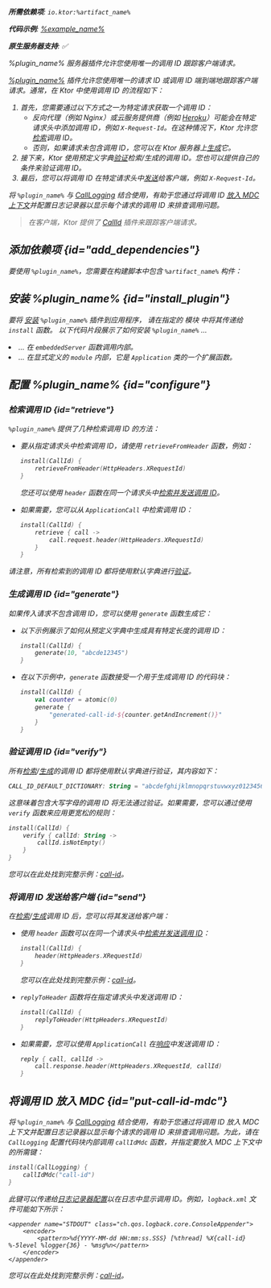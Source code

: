 [//]: # (title: 在 Ktor 服务器中跟踪请求)

<show-structure for="chapter" depth="2"/>
<primary-label ref="server-plugin"/>

<var name="artifact_name" value="ktor-server-call-id"/>
<var name="package_name" value="io.ktor.server.plugins.callid"/>
<var name="plugin_name" value="CallId"/>

<tldr>
<p>
<b>所需依赖项</b>: <code>io.ktor:%artifact_name%</code>
</p>
<var name="example_name" value="call-id"/>
<p>
    <b>代码示例</b>:
    <a href="https://github.com/ktorio/ktor-documentation/tree/%ktor_version%/codeSnippets/snippets/%example_name%">
        %example_name%
    </a>
</p>
<p>
    <b><Links href="/ktor/server-native" summary="Ktor 支持 Kotlin/Native，并允许您无需额外运行时或虚拟机即可运行服务器。">原生服务器</Links>支持</b>: ✅
</p>
</tldr>

<link-summary>
%plugin_name% 服务器插件允许您使用唯一的调用 ID 跟踪客户端请求。
</link-summary>

[%plugin_name%](https://api.ktor.io/ktor-server-call-id/io.ktor.server.plugins.callid/-call-id.html) 插件允许您使用唯一的请求 ID 或调用 ID 端到端地跟踪客户端请求。通常，在 Ktor 中使用调用 ID 的流程如下：
1. 首先，您需要通过以下方式之一为特定请求获取一个调用 ID：
   * 反向代理（例如 Nginx）或云服务提供商（例如 [Heroku](heroku.md)）可能会在特定请求头中添加调用 ID，例如 `X-Request-Id`。在这种情况下，Ktor 允许您[检索](#retrieve)调用 ID。
   * 否则，如果请求未包含调用 ID，您可以在 Ktor 服务器上[生成](#generate)它。
2. 接下来，Ktor 使用预定义字典[验证](#verify)检索/生成的调用 ID。您也可以提供自己的条件来验证调用 ID。
3. 最后，您可以将调用 ID 在特定请求头中[发送](#send)给客户端，例如 `X-Request-Id`。

将 `%plugin_name%` 与 [CallLogging](server-call-logging.md) 结合使用，有助于您通过将调用 ID [放入 MDC 上下文](#put-call-id-mdc)并配置日志记录器以显示每个请求的调用 ID 来排查调用问题。

> 在客户端，Ktor 提供了 [CallId](client-call-id.md) 插件来跟踪客户端请求。

## 添加依赖项 {id="add_dependencies"}

<p>
    要使用 <code>%plugin_name%</code>，您需要在构建脚本中包含 <code>%artifact_name%</code> 构件：
</p>
<Tabs group="languages">
    <TabItem title="Gradle (Kotlin)" group-key="kotlin">
        <code-block lang="Kotlin" code="            implementation(&quot;io.ktor:%artifact_name%:$ktor_version&quot;)"/>
    </TabItem>
    <TabItem title="Gradle (Groovy)" group-key="groovy">
        <code-block lang="Groovy" code="            implementation &quot;io.ktor:%artifact_name%:$ktor_version&quot;"/>
    </TabItem>
    <TabItem title="Maven" group-key="maven">
        <code-block lang="XML" code="            &lt;dependency&gt;&#10;                &lt;groupId&gt;io.ktor&lt;/groupId&gt;&#10;                &lt;artifactId&gt;%artifact_name%-jvm&lt;/artifactId&gt;&#10;                &lt;version&gt;${ktor_version}&lt;/version&gt;&#10;            &lt;/dependency&gt;"/>
    </TabItem>
</Tabs>

## 安装 %plugin_name% {id="install_plugin"}

<p>
    要将 <a href="#install">安装</a> <code>%plugin_name%</code> 插件到应用程序，
    请在指定的 <Links href="/ktor/server-modules" summary="模块允许您通过分组路由来构建应用程序。">模块</Links> 中将其传递给 <code>install</code> 函数。
    以下代码片段展示了如何安装 <code>%plugin_name%</code> ...
</p>
<list>
    <li>
        ... 在 <code>embeddedServer</code> 函数调用内部。
    </li>
    <li>
        ... 在显式定义的 <code>module</code> 内部，它是 <code>Application</code> 类的一个扩展函数。
    </li>
</list>
<Tabs>
    <TabItem title="embeddedServer">
        <code-block lang="kotlin" code="            import io.ktor.server.engine.*&#10;            import io.ktor.server.netty.*&#10;            import io.ktor.server.application.*&#10;            import %package_name%.*&#10;&#10;            fun main() {&#10;                embeddedServer(Netty, port = 8080) {&#10;                    install(%plugin_name%)&#10;                    // ...&#10;                }.start(wait = true)&#10;            }"/>
    </TabItem>
    <TabItem title="module">
        <code-block lang="kotlin" code="            import io.ktor.server.application.*&#10;            import %package_name%.*&#10;            // ...&#10;            fun Application.module() {&#10;                install(%plugin_name%)&#10;                // ...&#10;            }"/>
    </TabItem>
</Tabs>

## 配置 %plugin_name% {id="configure"}

### 检索调用 ID {id="retrieve"}

`%plugin_name%` 提供了几种检索调用 ID 的方法：

* 要从指定请求头中检索调用 ID，请使用 `retrieveFromHeader` 函数，例如：
   ```kotlin
   install(CallId) {
       retrieveFromHeader(HttpHeaders.XRequestId)
   }
   ```
   您还可以使用 `header` 函数在同一个请求头中[检索并发送调用 ID](#send)。

* 如果需要，您可以从 `ApplicationCall` 中检索调用 ID：
   ```kotlin
   install(CallId) {
       retrieve { call ->
           call.request.header(HttpHeaders.XRequestId)
       }
   }
   ```
请注意，所有检索到的调用 ID 都将使用默认字典进行[验证](#verify)。

### 生成调用 ID {id="generate"}

如果传入请求不包含调用 ID，您可以使用 `generate` 函数生成它：
* 以下示例展示了如何从预定义字典中生成具有特定长度的调用 ID：
   ```kotlin
   install(CallId) {
       generate(10, "abcde12345")
   }
   ```
* 在以下示例中，`generate` 函数接受一个用于生成调用 ID 的代码块：
   ```kotlin
   install(CallId) {
       val counter = atomic(0)
       generate {
           "generated-call-id-${counter.getAndIncrement()}"
       }
   }
   ```

### 验证调用 ID {id="verify"}

所有[检索](#retrieve)/[生成](#generate)的调用 ID 都将使用默认字典进行验证，其内容如下：

```kotlin
CALL_ID_DEFAULT_DICTIONARY: String = "abcdefghijklmnopqrstuvwxyz0123456789+/=-"
```
这意味着包含大写字母的调用 ID 将无法通过验证。如果需要，您可以通过使用 `verify` 函数来应用更宽松的规则：

```kotlin
install(CallId) {
    verify { callId: String ->
        callId.isNotEmpty()
    }
}
```

您可以在此处找到完整示例：[call-id](https://github.com/ktorio/ktor-documentation/tree/%ktor_version%/codeSnippets/snippets/call-id)。

### 将调用 ID 发送给客户端 {id="send"}

在[检索](#retrieve)/[生成](#generate)调用 ID 后，您可以将其发送给客户端：

* 使用 `header` 函数可以在同一个请求头中[检索并发送调用 ID](#retrieve)：

   ```kotlin
   install(CallId) {
       header(HttpHeaders.XRequestId)
   }
   ```

  您可以在此处找到完整示例：[call-id](https://github.com/ktorio/ktor-documentation/tree/%ktor_version%/codeSnippets/snippets/call-id)。

* `replyToHeader` 函数将在指定请求头中发送调用 ID：
   ```kotlin
   install(CallId) {
       replyToHeader(HttpHeaders.XRequestId)
   }
   ```

* 如果需要，您可以使用 `ApplicationCall` 在[响应](server-responses.md)中发送调用 ID：
   ```kotlin
   reply { call, callId ->
       call.response.header(HttpHeaders.XRequestId, callId)
   }
   ```

## 将调用 ID 放入 MDC {id="put-call-id-mdc"}

将 `%plugin_name%` 与 [CallLogging](server-call-logging.md) 结合使用，有助于您通过将调用 ID 放入 MDC 上下文并配置日志记录器以显示每个请求的调用 ID 来排查调用问题。为此，请在 `CallLogging` 配置代码块内部调用 `callIdMdc` 函数，并指定要放入 MDC 上下文中的所需键：

```kotlin
install(CallLogging) {
    callIdMdc("call-id")
}
```

此键可以传递给[日志记录器配置](server-logging.md#configure-logger)以在日志中显示调用 ID。例如，`logback.xml` 文件可能如下所示：
```
<appender name="STDOUT" class="ch.qos.logback.core.ConsoleAppender">
    <encoder>
        <pattern>%d{YYYY-MM-dd HH:mm:ss.SSS} [%thread] %X{call-id} %-5level %logger{36} - %msg%n</pattern>
    </encoder>
</appender>
```

您可以在此处找到完整示例：[call-id](https://github.com/ktorio/ktor-documentation/tree/%ktor_version%/codeSnippets/snippets/call-id)。